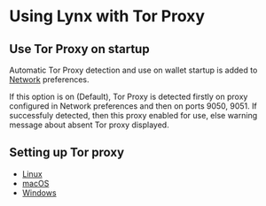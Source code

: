 # Using Lynx with Tor Proxy

## Use Tor Proxy on startup

Automatic Tor Proxy detection and use on wallet startup is
added to [Network](tor/tor-proxy-on-startup.md) preferences.

If this option is on (Default), Tor Proxy is detected firstly on proxy
configured in Network preferences and then on ports 9050, 9051.
If successfuly detected, then this proxy enabled for use,
else warning message about absent Tor proxy displayed.

## Setting up Tor proxy

* [Linux](tor/tor-linux.md)
* [macOS](tor/tor-osx.md)
* [Windows](tor/tor-windows.md)
